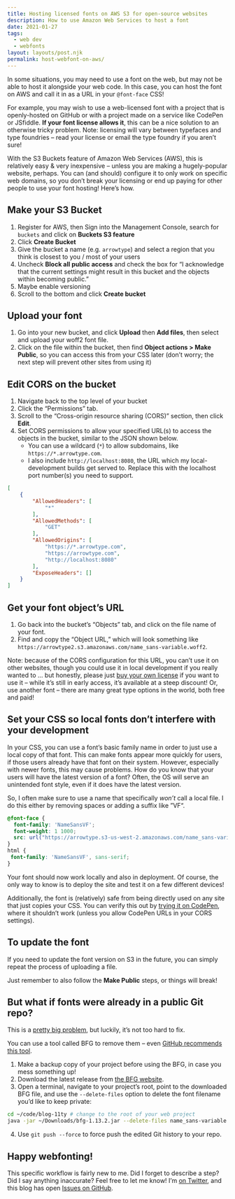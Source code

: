 ```yaml
---
title: Hosting licensed fonts on AWS S3 for open-source websites
description: How to use Amazon Web Services to host a font
date: 2021-01-27
tags:
  - web dev
  - webfonts
layout: layouts/post.njk
permalink: host-webfont-on-aws/
---
```


In some situations, you may need to use a font on the web, but may not be able to host it alongside your web code. In this case, you can host the font on AWS and call it in as a URL in your `@font-face` CSS!

For example, you may wish to use a web-licensed font with a project that is openly-hosted on GitHub or with a project made on a service like CodePen or JSfiddle. **If your font license allows it**, this can be a nice solution to an otherwise tricky problem. Note: licensing will vary between typefaces and type foundries – read your license or email the type foundry if you aren’t sure!

With the S3 Buckets feature of Amazon Web Services (AWS), this is relatively easy & very inexpensive – unless you are making a hugely-popular website, perhaps. You can (and should) configure it to only work on specific web domains, so you don’t break your licensing or end up paying for other people to use your font hosting! Here’s how.

## Make your S3 Bucket

1. Register for AWS, then Sign into the Management Console, search for `buckets` and click on **Buckets S3 feature**
2. Click **Create Bucket**
3. Give the bucket a name (e.g. `arrowtype`) and select a region that you think is closest to you / most of your users
4. Uncheck **Block all public access** and check the box for “I acknowledge that the current settings might result in this bucket and the objects within becoming public.”
5. Maybe enable versioning
6. Scroll to the bottom and click **Create bucket**

## Upload your font

1. Go into your new bucket, and click **Upload** then **Add files**, then select and upload your woff2 font file.
2. Click on the file within the bucket, then find **Object actions > Make Public**, so you can access this from your CSS later (don’t worry; the next step will prevent other sites from using it)

## Edit CORS on the bucket

1. Navigate back to the top level of your bucket
2. Click the “Permissions” tab.
3. Scroll to the “Cross-origin resource sharing (CORS)” section, then click **Edit**.
4. Set CORS permissions to allow your specified URL(s) to access the objects in the bucket, similar to the JSON shown below. 
   - You can use a wildcard (`*`) to allow subdomains, like `https://*.arrowtype.com`. 
   - I also include `http://localhost:8080`, the URL which my local-development builds get served to. Replace this with the localhost port number(s) you need to support.
   <!-- TODO: figure out how to get font cacheing working: Add a `MaxAgeSeconds` property to control how long the font will stay in the browser cache for visitors. This will improve site performance for them, and should reduce you (already pretty low) S3 usage even further. I am using `604800` seconds, which is equal to 7 days. If you don’t plan to update the font often, you could increase that number further (say, to 30 days, which is `2592000` seconds). -->

```json
[
    {
        "AllowedHeaders": [
            "*"
        ],
        "AllowedMethods": [
            "GET"
        ],
        "AllowedOrigins": [
            "https://*.arrowtype.com",
            "https://arrowtype.com",
            "http://localhost:8080"
        ],
        "ExposeHeaders": []
    }
]
```

## Get your font object’s URL

1. Go back into the bucket’s “Objects” tab, and click on the file name of your font.
2. Find and copy the “Object URL,” which will look something like `https://arrowtype2.s3.amazonaws.com/name_sans-variable.woff2`. 

Note: because of the CORS configuration for this URL, you can’t use it on other websites, though you could use it in local development if you really wanted to ... but honestly, please just [buy your own license](https://name.arrowtype.com) if you want to use it – while it’s still in early access, it’s available at a steep discount! Or, use another font – there are many great type options in the world, both free and paid!

## Set your CSS so local fonts don’t interfere with your development

In your CSS, you can use a font’s basic family name in order to just use a local copy of that font. This can make fonts appear more quickly for users, if those users already have that font on their system. However, especially with newer fonts, this may cause problems. How do you know that your users will have the latest version of a font? Often, the OS will serve an unintended font style, even if it does have the latest version.

So, I often make sure to use a name that specifically _won’t_ call a local file. I do this either by removing spaces or adding a suffix like ”VF“.

```css
@font-face {
  font-family: 'NameSansVF';
  font-weight: 1 1000;
  src: url("https://arrowtype.s3-us-west-2.amazonaws.com/name_sans-variable.woff2");
}
html {
 font-family: 'NameSansVF', sans-serif;
}
```

Your font should now work locally and also in deployment. Of course, the only way to know is to deploy the site and test it on a few different devices!

Additionally, the font is (relatively) safe from being directly used on any site that just copies your CSS. You can verify this out by [trying it on CodePen](https://codepen.io/thundernixon/pen/LYbPGGd?editors=1100), where it shouldn’t work (unless you allow CodePen URLs in your CORS settings).

## To update the font

If you need to update the font version on S3 in the future, you can simply repeat the process of uploading a file. 

Just remember to also follow the **Make Public** steps, or things will break!

## But what if fonts were already in a public Git repo?

This is a [pretty big problem](https://pixelambacht.nl/2017/github-font-piracy/), but luckily, it’s not too hard to fix.

You can use a tool called BFG to remove them – even [GitHub recommends this tool](https://docs.github.com/en/github/authenticating-to-github/removing-sensitive-data-from-a-repository).

1. Make a backup copy of your project before using the BFG, in case you mess something up!
2. Download the latest release from [the BFG website](https://rtyley.github.io/bfg-repo-cleaner/). 
3. Open a terminal, navigate to your project’s root, point to the downloaded BFG file, and use the `--delete-files` option to delete the font filename you’d like to keep private:

```bash
cd ~/code/blog-11ty # change to the root of your web project
java -jar ~/Downloads/bfg-1.13.2.jar --delete-files name_sans-variable.woff2
```

4. Use `git push --force` to force push the edited Git history to your repo.

## Happy webfonting!

This specific workflow is fairly new to me. Did I forget to describe a step? Did I say anything inaccurate? Feel free to let me know! I’m [on Twitter](https://twitter.com/ArrowType), and this blog has open [Issues on GitHub](https://github.com/arrowtype/blog/issues).
